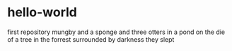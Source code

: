 # hello-world
first repository
mungby and a sponge and three otters in a pond on the die of a tree in the forrest surrounded by darkness they slept
